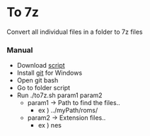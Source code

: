 # To 7z
  Convert all individual files in a folder to 7z files

### Manual
* Download [script](https://github.com/vicboma1/to7zIndividualFiles/tree/master/script)
* Install [git](https://git-scm.com/download/win) for Windows
* Open git bash
* Go to folder script
* Run ./to7z.sh param1 param2
  * param1 -> Path to find the files..    
    * ex ) ../myPath/roms/
  * param2 -> Extension files..           
    * ex ) nes

